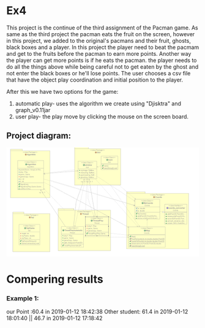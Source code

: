 # Ex4

This project is the continue of the third assignment of the Pacman game. 
As same as the third project the pacman eats the fruit on the screen, however in this project, we added to the original's pacmans and their fruit, ghosts, black boxes and a player. 
In this project the player need to beat the pacmam and get to the fruits before the pacman to earn more points. 
Another way the player can get more points is if he eats the pacman. the player needs to do all the things above while being careful not to get eaten by the ghost and not enter the black boxes or he'll lose points.
The user chooses a csv file that have the object play coordination and initial position to the player.

After this we have two options for the game:
1.	automatic play- uses the algorithm we create using "Djisktra" and graph_v0.11jar
2.	user play- the play move by clicking the mouse on the screen board.



## Project diagram:

![](https://github.com/MoranOshia/Ex4/blob/master/Project%20diagram.png)

# Compering results

### Example 1:

our Point :60.4	in 2019-01-12 18:42:38  Other student: 61.4 in	2019-01-12 18:01:40	|| 46.7 in 2019-01-12 17:18:42



